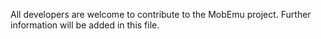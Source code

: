 All developers are welcome to contribute to the MobEmu project. Further information will be added in this file.
